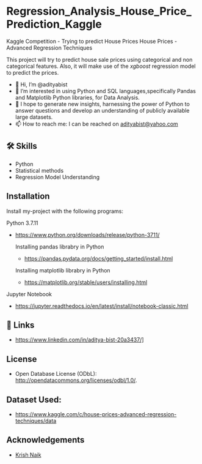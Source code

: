 # Regression_Analysis_House_Price_Prediction_Kaggle
Kaggle Competition - Trying to predict House Prices
House Prices - Advanced Regression Techniques

This project will try to predict house sale prices using categorical and non categorical features. Also, it will make use of the _xgboost_ regression model to predict the prices.


- 👋 Hi, I’m @adityabist
- 👀 I’m interested in using Python and SQL languages,specifically Pandas and Matplotlib Python libraries, for Data Analysis.
- 🌱 I hope to generate new insights, harnessing the power of Python to answer questions and develop an understanding of publicly available large datasets.
- 📫 How to reach me: I can be reached on adityabist@yahoo.com

## 🛠 Skills
- Python
- Statistical methods
- Regression Model Understanding

## Installation
Install my-project with the following programs:

Python 3.7.11
- https://www.python.org/downloads/release/python-3711/

  Installing pandas librabry in Python
  - https://pandas.pydata.org/docs/getting_started/install.html
  
  Installing matplotlib librabry in Python
  - https://matplotlib.org/stable/users/installing.html
  

Jupyter Notebook
- https://jupyter.readthedocs.io/en/latest/install/notebook-classic.html

## 🔗 Links
-  https://www.linkedin.com/in/aditya-bist-20a3437/]

## License
-  Open Database License (ODbL): http://opendatacommons.org/licenses/odbl/1.0/.

## Dataset Used:
-  https://www.kaggle.com/c/house-prices-advanced-regression-techniques/data

## Acknowledgements
-  [Krish Naik](https://www.youtube.com/user/krishnaik06/about)

